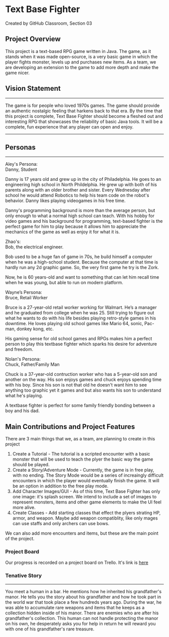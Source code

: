 # Text Base Fighter
Created by GitHub Classroom, Section 03

## Project Overview
This project is a text-based RPG game written in Java. The game, as it stands when it was made open-source, is a very basic game in which the player fights monster, levels up and purchases new items. As a team, we are developing an extension to the game to add more depth and make the game nicer. 

## Vision Statement
---
The game is for people who loved 1970s games. The game should provide an authentic nostalgic feeling that harkens back to that era. By the time that this project is complete, Text Base Fighter should become a fleshed out and interesting RPG that showcases the reliability of basic Java tools. It will be a complete, fun experience that any player can open and enjoy.

---
## Personas
---
Aley's Persona: <br/>
Danny, Student <br/>

Danny is 17 years old and grew up in the city of Philadelphia. He goes to an engineering high school in North Phildelphia. He grew up with both of his parents along with an older brother and sister. Every Wednesday after school he would attend Robotics to help his team code on the robot's behavior. Danny likes playing videogames in his free time. <br/>

Danny's programming background is more than the average person, but only enough to what a normal high school can teach. With his hobby for video games and his background for programming, text-based fighter is the perfect game for him to play because it allows him to appreciate the mechanics of the game as well as enjoy it for what it is. <br/>

Zhao's: <br/>
Bob, the electrical engineer. <br/>

Bob used to be a huge fan of game in 70s, he build himself a computer when he was a high-school student. Because the computer at that time is hardly run any 2d graphic game. So, the very first game he try is the Zork.  <br/>

Now, he is 60 years-old and want to something that can let him recall time when he was young, but able to run on modern platform. <br/>

Wayne’s Persona: <br/>
Bruce, Retail Worker <br/>

Bruce is a 27-year-old retail worker working for Walmart. He’s a manager and he graduated from college when he was 25. Still trying to figure out what he wants to do with his life besides playing retro-style games in his downtime. He loves playing old school games like Mario 64, sonic, Pac-man, donkey kong, etc. <br/>

His gaming sense for old school games and RPGs makes him a perfect person to play this textbase fighter which sparks his desire for adventure and freedom. <br/>

Nolan's Persona: <br/>
Chuck, Father/Family Man <br/>

Chuck is a 37-year-old contruction worker who has a 5-year-old son and another on the way. His son enjoys games and chuck enjoys spending time with his boy. Since his son is not that old he doesn't want him to see anything too graphic yet it games and but also wants his son to understand what he's playing. <br/>

A textbase fighter is perfect for some family friendly bonding between a boy and his dad. <br/>


## Main Contributions and Project Features
There are 3 main things that we, as a team, are planning to create in this project

1. Create a Tutorial - The tutorial is a scripted encounter with a basic monster that will be used to teach the plyer the basic way the game should be played.
2. Create a Story/Adventure Mode - Currently, the game is in free play, with no ending. The Story Mode would be a series of increaingly difficult encounters in which the player would eventually finish the game. It will be an option in addition to the free play mode.
3. Add Character Images/GUI - As of this time, Text Base Fighter has only one image: it's splash screen. We intend to include a set of images to represent monsters, items and other game elements to make the UI feel more alive.
4. Create Classes - Add starting classes that effect the plyers strating HP, armor, and weapon. Maybe add weapon compatiblity, like only mages can use staffs and only archers can use bows.  

We can also add more encounters and items, but these are the main point of the project. 


### Project Board

Our progress is recorded on a project board on Trello. It's link is [here](https://trello.com/b/pltcOtj4/text-based-fighter)

### Tenative Story
---
You meet a human in a bar. He mentions how he inherited his grandfather's manor. He tells you the story about his grandfather and how he took part in the world war that took place a few hundreds years ago. During the war, he was able to accumulate rare weapons and items that he keeps as a collection hidden inside of his manor. There are enemies who are after his grandfather's collection. This human can not handle protecting the manor on his own, he desperately asks you for help in return he will reward you with one of his grandfather's rare treasure.


